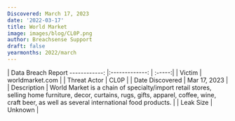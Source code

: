 ```yaml
---
Discovered: March 17, 2023
date: '2022-03-17'
title: World Market
image: images/blog/CL0P.png
author: Breachsense Support
draft: false
yearmonths: 2022/march
---
```



| Data Breach Report
------------:     |:-------------:    | :-----:|
| Victim      | worldmarket.com      | 
| Threat Actor      | CL0P      | 
| Date Discovered      | Mar 17, 2023      | 
| Description      | World Market is a chain of specialty/import retail stores, selling home furniture, decor, curtains, rugs, gifts, apparel, coffee, wine, craft beer, as well as several international food products.      | 
| Leak Size      | Unknown      | 

